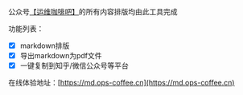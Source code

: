 公众号[【运维咖啡吧】](https://blog.ops-coffee.cn)的所有内容排版均由此工具完成

功能列表：

- [x] markdown排版
- [x] 导出markdown为pdf文件
- [x] 一键复制到知乎/微信公众号等平台

在线体验地址：[https://md.ops-coffee.cn](https://md.ops-coffee.cn)
